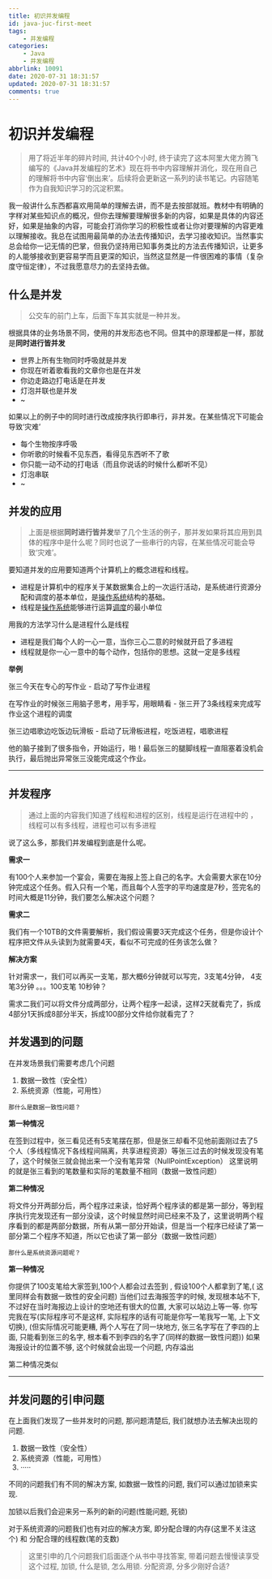 ```yaml
---
title: 初识并发编程
id: java-juc-first-meet
tags: 
    - 并发编程
categories: 
    - Java
    - 并发编程
abbrlink: 10091
date: 2020-07-31 18:31:57
updated: 2020-07-31 18:31:57
comments: true
---
```



# 初识并发编程

> 用了将近半年的碎片时间, 共计40个小时, 终于读完了这本阿里大佬方腾飞编写的《Java并发编程的艺术》现在将书中内容理解并消化，现在用自己的理解将书中内容‘倒出来’。后续将会更新这一系列的读书笔记。内容随笔作为自我知识学习的沉淀积累。

<!-- more -->

我一般讲什么东西都喜欢用简单的理解去讲，而不是去按部就班。教材中有明确的字样对某些知识点的概况，但你去理解要理解很多新的内容，如果是具体的内容还好，如果是抽象的内容，可能会打消你学习的积极性或者让你对要理解的内容更难以理解接收。我总在试图用最简单的办法去传播知识，去学习接收知识。当然事实总会给你一记无情的巴掌，但我仍坚持用已知事务类比的方法去传播知识，让更多的人能够接收到更容易学而且更深的知识，当然这显然是一件很困难的事情（复杂度守恒定律），不过我愿意尽力的去坚持去做。



## 什么是并发

> 公交车的前门上车，后面下车其实就是一种并发。

根据具体的业务场景不同，使用的并发形态也不同。但其中的原理都是一样，那就是**同时进行皆并发**

- 世界上所有生物同时呼吸就是并发
- 你现在听着歌看我的文章你也是在并发
- 你边走路边打电话是在并发
- 灯泡并联也是并发
- ~

如果以上的例子中的同时进行改成按序执行即串行，非并发。在某些情况下可能会导致‘灾难’

- 每个生物按序呼吸
- 你听歌的时候看不见东西，看得见东西听不了歌
- 你只能一动不动的打电话（而且你说话的时候什么都听不见）
- 灯泡串联
- ~



## 并发的应用

> 上面是根据**同时进行皆并发**举了几个生活的例子，那并发如果将其应用到具体的程序中是什么呢？同时也说了一些串行的内容，在某些情况可能会导致‘灾难’。



要知道并发的应用要知道两个计算机上的概念进程和线程。

- 进程是计算机中的程序关于某数据集合上的一次运行活动，是系统进行资源分配和调度的基本单位，是[操作系统](https://baike.baidu.com/item/操作系统)结构的基础。
- 线程是[操作系统](https://baike.baidu.com/item/操作系统)能够进行运算[调度](https://baike.baidu.com/item/调度)的最小单位



用我的方法学习什么是进程什么是线程

- 进程是我们每个人的一心一意，当你三心二意的时候就开启了多进程
- 线程就是你一心一意中的每个动作，包括你的思想。这就一定是多线程

**举例**

张三今天在专心的写作业  - 启动了写作业进程

在写作业的时候张三用脑子思考，用手写，用眼睛看 - 张三开了3条线程来完成写作业这个进程的调度



张三边唱歌边吃饭边玩滑板 - 启动了玩滑板进程，吃饭进程，唱歌进程

他的脑子接到了很多指令，开始运行，啪！最后张三的腿脚线程一直阻塞着没机会执行，最后抛出异常张三没能完成这个作业。

---



## 并发程序

> 通过上面的内容我们知道了线程和进程的区别，线程是运行在进程中的 ，线程可以有多线程，进程也可以有多进程

说了这么多，那我们并发编程到底是什么呢。



**需求一**

有100个人来参加一个宴会，需要在海报上签上自己的名字。大会需要大家在10分钟完成这个任务。假入只有一个笔，而且每个人签字的平均速度是7秒，签完名的时间大概是11分钟，我们要怎么解决这个问题？



**需求二**

我们有一个10TB的文件需要解析，我们假设需要3天完成这个任务，但是你设计个程序把文件从头读到为就需要4天，看似不可完成的任务该怎么做？



**解决方案**



针对需求一，我们可以再买一支笔，那大概6分钟就可以写完，3支笔4分钟， 4支笔3分钟 。。。100支笔 10秒钟？



需求二我们可以将文件分成两部分，让两个程序一起读，这样2天就看完了，拆成4部分1天拆成8部分半天，拆成100部分文件给你就看完了？



## 并发遇到的问题

在并发场景我们需要考虑几个问题

1. 数据一致性（安全性）
2. 系统资源（性能，可用性）

``那什么是数据一致性问题？``

**第一种情况**

在签到过程中，张三看见还有5支笔摆在那，但是张三却看不见他前面刚过去了5个人（多线程情况下各线程间隔离，共享进程资源）等张三过去的时候发现没有笔了，这个时候张三就会抛出来一个没有笔异常（NullPointException） 这里说明的就是张三看到的笔数量和实际的笔数量不相同（数据一致性问题）

**第二种情况**

将文件分开两部分后，两个程序过来读，恰好两个程序读的都是第一部分，等到程序执行完发现还有一部分没读，这个时候显然时间已经来不及了，这里说明两个程序看到的都是两部分数据，所有从第一部分开始读，但是当一个程序已经读了第一部分第二个程序不知道，所以它也读了第一部分（数据一致性问题）



``那什么是系统资源问题呢？``

**第一种情况**

你提供了100支笔给大家签到,100个人都会过去签到 , 假设100个人都拿到了笔,( 这里同样会有数据一致性的安全问题) 当他们过去海报签字的时候, 发现根本站不下, 不过好在当时海报边上设计的空地还有很大的位置, 大家可以站边上等一等. 你写完我在写(实际程序可不是这样, 实际程序的话有可能是你写一笔我写一笔, 上下文切换), (但实际情况可能更糟, 两个人写在了同一块地方, 张三名字写在了李四的上面, 只能看到张三的名字, 根本看不到李四的名字了(同样的数据一致性问题)) 如果海报设计的位置不够, 这个时候就会出现一个问题, 内存溢出



第二种情况类似



---



## 并发问题的引申问题

在上面我们发现了一些并发时的问题, 那问题清楚后, 我们就想办法去解决出现的问题. 

1. 数据一致性（安全性）
2. 系统资源（性能，可用性）
3. ·····

不同的问题我们有不同的解决方案, 如数据一致性的问题, 我们可以通过加锁来实现.

加锁以后我们会迎来另一系列的新的问题(性能问题, 死锁)

对于系统资源的问题我们也有对应的解决方案, 即分配合理的内存(这里不关注这个) 和 分配合理的线程数(笔的支数)



> 这里引申的几个问题我们后面逐个从书中寻找答案, 带着问题去慢慢读享受这个过程, 加锁, 什么是锁, 怎么用锁. 分配资源, 分多少刚好合适?











